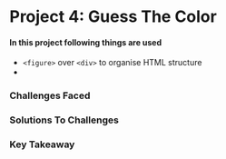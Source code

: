 # Project 4: Guess The Color


#### In this project following things are used
* ```<figure>``` over ```<div>``` to organise HTML structure
* 

### Challenges Faced


### Solutions To Challenges


### Key Takeaway
